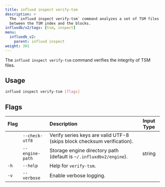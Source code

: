 ```yaml
---
title: influxd inspect verify-tsm
description: >
  The `influxd inspect verify-tsm` command analyzes a set of TSM files for inconsistencies
  between the TSM index and the blocks.
influxdb/v2/tags: [tsm, inspect]
menu:
  influxdb_v2:
    parent: influxd inspect
weight: 301
---
```


The `influxd inspect verify-tsm` command verifies the integrity of TSM files.

## Usage
```sh
influxd inspect verify-tsm [flags]
```

## Flags
| Flag |                 | Description                                                             | Input Type |
| :--- | :-------------- | :---------------------------------------------------------------------- | :--------: |
|      | `--check-utf8`  | Verify series keys are valid UTF-8 (skips block checksum verification). |            |
|      | `--engine-path` | Storage engine directory path (default is `~/.influxdbv2/engine`).      |   string   |
| `-h` | `--help`        | Help for `verify-tsm`.                                                  |            |
| `-v` | `--verbose`     | Enable verbose logging.                                                 |            |

